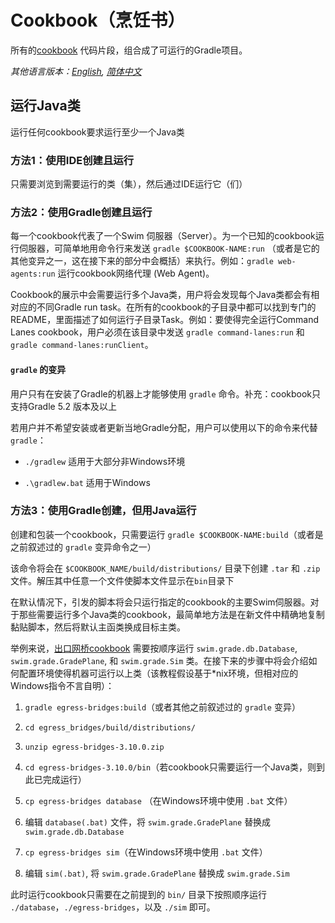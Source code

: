 # Cookbook（烹饪书）

所有的[cookbook](https://swimos.org/tutorials/) 代码片段，组合成了可运行的Gradle项目。

*其他语言版本：[English](README.md), [简体中文](README.zh-cn.md)*

## 运行Java类

运行任何cookbook要求运行至少一个Java类

### 方法1：使用IDE创建且运行

只需要浏览到需要运行的类（集），然后通过IDE运行它（们）

### 方法2：使用Gradle创建且运行

每一个cookbook代表了一个Swim 伺服器（Server）。为一个已知的cookbook运行伺服器，可简单地用命令行来发送 `gradle $COOKBOOK-NAME:run`
（或者是它的其他变异之一，这在接下来的部分中会概括）来执行。例如：`gradle web-agents:run` 运行cookbook网络代理 (Web Agent)。

Cookbook的展示中会需要运行多个Java类，用户将会发现每个Java类都会有相对应的不同Gradle run
task。在所有的cookbook的子目录中都可以找到专门的README，里面描述了如何运行子目录Task。例如：要使得完全运行Command Lanes
cookbook，用户必须在该目录中发送 `gradle command-lanes:run` 和 `gradle command-lanes:runClient`。

#### `gradle` 的变异

用户只有在安装了Gradle的机器上才能够使用 `gradle` 命令。补充：cookbook只支持Gradle 5.2 版本及以上

若用户并不希望安装或者更新当地Gradle分配，用户可以使用以下的命令来代替 `gradle`：

- `./gradlew` 适用于大部分非Windows环境

- `.\gradlew.bat` 适用于Windows

### 方法3：使用Gradle创建，但用Java运行

创建和包装一个cookbook，只需要运行 `gradle $COOKBOOK-NAME:build`（或者是之前叙述过的 `gradle` 变异命令之一）

该命令将会在 `$COOKBOOK_NAME/build/distributions/` 目录下创建 `.tar` 和 `.zip` 文件。解压其中任意一个文件使脚本文件显示在`bin`目录下

在默认情况下，引发的脚本将会只运行指定的cookbook的主要Swim伺服器。对于那些需要运行多个Java类的cookbook，最简单地方法是在新文件中精确地复制黏贴脚本，然后将默认主函类换成目标主类。

举例来说，[出口网桥cookbook](/egress_bridges) 需要按顺序运行 `swim.grade.db.Database`, `swim.grade.GradePlane`, 和 `swim.grade.Sim`
类。在接下来的步骤中将会介绍如何配置环境使得机器可运行以上类（该教程假设基于*nix环境，但相对应的Windows指令不言自明）：

1. `gradle egress-bridges:build`（或者其他之前叙述过的 `gradle` 变异）

2. `cd egress_bridges/build/distributions/`

3. `unzip egress-bridges-3.10.0.zip`

4. `cd egress-bridges-3.10.0/bin`（若cookbook只需要运行一个Java类，则到此已完成运行）

5. `cp egress-bridges database` （在Windows环境中使用 `.bat` 文件）

6. 编辑 `database(.bat)` 文件，将 `swim.grade.GradePlane` 替换成 `swim.grade.db.Database`

7. `cp egress-bridges sim`（在Windows环境中使用 `.bat` 文件）

8. 编辑 `sim(.bat)`, 将 `swim.grade.GradePlane` 替换成 `swim.grade.Sim`

此时运行cookbook只需要在之前提到的 `bin/` 目录下按照顺序运行 `./database`，`./egress-bridges`，以及 `./sim` 即可。
